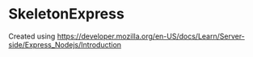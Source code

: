 # SkeletonExpress
Created using https://developer.mozilla.org/en-US/docs/Learn/Server-side/Express_Nodejs/Introduction
